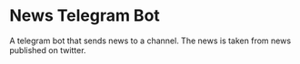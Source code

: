 # News Telegram Bot
A telegram bot that sends news to a channel.
The news is taken from news published on twitter.
